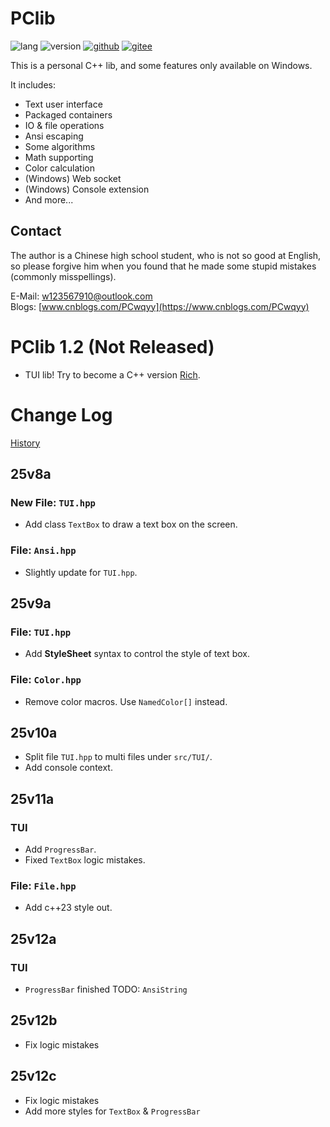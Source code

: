 # PClib

![lang](https://img.shields.io/badge/Standard-C++23-yellow?logo=cplusplus)
![version](https://img.shields.io/badge/Version-25v12c-blueviolet)
[![github](https://img.shields.io/badge/Github-PClib-blue?&logo=github
)](https://github.com/PCwqyy/PCLib)
[![gitee](https://img.shields.io/badge/Gitee-PClib-red?logo=gitee&color=%23C71D23
)](https://gitee.com/pcwqyy/PClib)

This is a personal C++ lib, and some features only available on Windows.

It includes:
- Text user interface
- Packaged containers
- IO & file operations
- Ansi escaping
- Some algorithms
- Math supporting
- Color calculation
- (Windows) Web socket
- (Windows) Console extension
- And more...

## Contact

The author is a Chinese high school student, who is not so good at English, so please forgive him when you found that he made some stupid mistakes (commonly misspellings).

E-Mail: w123567910@outlook.com  
Blogs: [www.cnblogs.com/PCwqyy](https://www.cnblogs.com/PCwqyy)

# PClib 1.2 (Not Released)
- TUI lib! Try to become a C++ version [Rich](https://github.com/Textualize/rich).

# Change Log
[History](https://github.com/PCwqyy/PCLib/tree/Dev/ChangeLogHistory.md)

## 25v8a
### New File: `TUI.hpp`
- Add class `TextBox` to draw a text box on the screen.
### File: `Ansi.hpp`
- Slightly update for `TUI.hpp`.
## 25v9a
### File: `TUI.hpp`
- Add **StyleSheet** syntax to control the style of text box.
### File: `Color.hpp`
- Remove color macros. Use `NamedColor[]` instead.
## 25v10a
- Split file `TUI.hpp` to multi files under `src/TUI/`.
- Add console context.
## 25v11a
### TUI
- Add `ProgressBar`.
- Fixed `TextBox` logic mistakes.
### File: `File.hpp`
- Add c++23 style out.
## 25v12a
### TUI
- `ProgressBar` finished
TODO: `AnsiString`
## 25v12b
- Fix logic mistakes
## 25v12c
- Fix logic mistakes
- Add more styles for `TextBox` & `ProgressBar`
